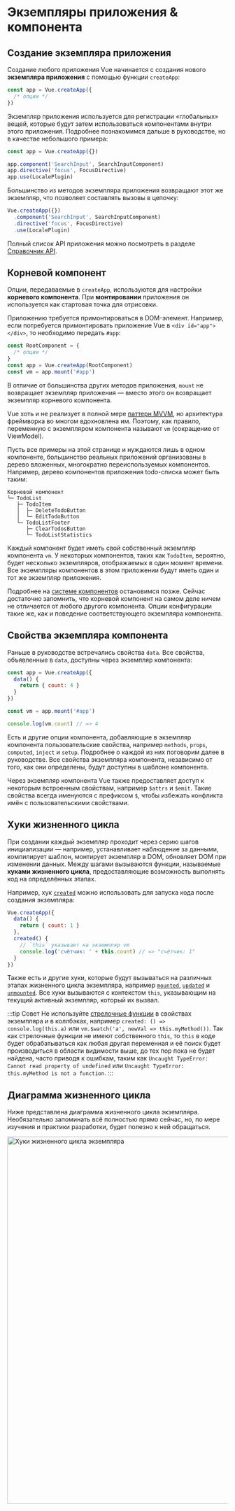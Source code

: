 # Экземпляры приложения & компонента

## Создание экземпляра приложения

Создание любого приложения Vue начинается с создания нового **экземпляра приложения** с помощью функции `createApp`:

```js
const app = Vue.createApp({
  /* опции */
})
```

Экземпляр приложения используется для регистрации «глобальных» вещей, которые будут затем использоваться компонентами внутри этого приложения. Подробнее познакомимся дальше в руководстве, но в качестве небольшого примера:

```js
const app = Vue.createApp({})

app.component('SearchInput', SearchInputComponent)
app.directive('focus', FocusDirective)
app.use(LocalePlugin)
```

Большинство из методов экземпляра приложения возвращают этот же экземпляр, что позволяет составлять вызовы в цепочку:

```js
Vue.createApp({})
  .component('SearchInput', SearchInputComponent)
  .directive('focus', FocusDirective)
  .use(LocalePlugin)
```

Полный список API приложения можно посмотреть в разделе [Справочник API](../api/application-api.md).

## Корневой компонент

Опции, передаваемые в `createApp`, используются для настройки **корневого компонента**. При **монтировании** приложения он используется как стартовая точка для отрисовки.

Приложению требуется примонтироваться в DOM-элемент. Например, если потребуется примонтировать приложение Vue в `<div id="app"></div>`, то необходимо передать `#app`:

```js
const RootComponent = {
  /* опции */
}
const app = Vue.createApp(RootComponent)
const vm = app.mount('#app')
```

В отличие от большинства других методов приложения, `mount` не возвращает экземпляр приложения — вместо этого он возвращает экземпляр корневого компонента.

Vue хоть и не реализует в полной мере [паттерн MVVM](https://ru.wikipedia.org/wiki/Model-View-ViewModel), но архитектура фреймворка во многом вдохновлена им. Поэтому, как правило, переменную с экземпляром компонента называют `vm` (сокращение от ViewModel).

Пусть все примеры на этой странице и нуждаются лишь в одном компоненте, большинство реальных приложений организованы в дерево вложенных, многократно переиспользуемых компонентов. Например, дерево компонентов приложения todo-списка может быть таким:

```
Корневой компонент
└─ TodoList
   ├─ TodoItem
   │  ├─ DeleteTodoButton
   │  └─ EditTodoButton
   └─ TodoListFooter
      ├─ ClearTodosButton
      └─ TodoListStatistics
```

Каждый компонент будет иметь свой собственный экземпляр компонента `vm`. У некоторых компонентов, таких как `TodoItem`, вероятно, будет несколько экземпляров, отображаемых в один момент времени. Все экземпляры компонентов в этом приложении будут иметь один и тот же экземпляр приложения.

Подробнее на [системе компонентов](component-basics.md) остановимся позже. Сейчас достаточно запомнить, что корневой компонент на самом деле ничем не отличается от любого другого компонента. Опции конфигурации такие же, как и поведение соответствующего экземпляра компонента.

## Свойства экземпляра компонента

Раньше в руководстве встречались свойства `data`. Все свойства, объявленные в `data`, доступны через экземпляр компонента:

```js
const app = Vue.createApp({
  data() {
    return { count: 4 }
  }
})

const vm = app.mount('#app')

console.log(vm.count) // => 4
```

Есть и другие опции компонента, добавляющие в экземпляр компонента пользовательские свойства, например `methods`, `props`, `computed`, `inject` и `setup`. Подробнее о каждой из них поговорим далее в руководстве. Все свойства экземпляра компонента, независимо от того, как они определены, будут доступны в шаблоне компонента.

Через экземпляр компонента Vue также предоставляет доступ к некоторым встроенным свойствам, например `$attrs` и `$emit`. Такие свойства всегда именуются с префиксом `$`, чтобы избежать конфликта имён с пользовательскими свойствами.

## Хуки жизненного цикла

При создании каждый экземпляр проходит через серию шагов инициализации — например, устанавливает наблюдение за данными, компилирует шаблон, монтирует экземпляр в DOM, обновляет DOM при изменении данных. Между шагами вызываются функции, называемые **хуками жизненного цикла**, предоставляющие возможность выполнять код на определённых этапах.

Например, хук [`created`](../api/options-lifecycle-hooks.md#created) можно использовать для запуска кода после создания экземпляра:

```js
Vue.createApp({
  data() {
    return { count: 1 }
  },
  created() {
    // `this` указывает на экземпляр vm
    console.log('счётчик: ' + this.count) // => "счётчик: 1"
  }
})
```

Также есть и другие хуки, которые будут вызываться на различных этапах жизненного цикла экземпляра, например [`mounted`](../api/options-lifecycle-hooks.md#mounted), [`updated`](../api/options-lifecycle-hooks.md#updated) и [`unmounted`](../api/options-lifecycle-hooks.md#unmounted). Все хуки вызываются с контекстом `this`, указывающим на текущий активный экземпляр, который их вызвал.

:::tip Совет
Не используйте [стрелочные функции](https://developer.mozilla.org/ru/docs/Web/JavaScript/Reference/Functions/Arrow_functions) в свойствах экземпляра и в коллбэках, например `created: () => console.log(this.a)` или `vm.$watch('a', newVal => this.myMethod())`. Так как стрелочные функции не имеют собственного `this`, то `this` в коде будет обрабатываться как любая другая переменная и её поиск будет производиться в области видимости выше, до тех пор пока не будет найдена, часто приводя к ошибкам, таким как `Uncaught TypeError: Cannot read property of undefined` или `Uncaught TypeError: this.myMethod is not a function`.
:::

## Диаграмма жизненного цикла

Ниже представлена диаграмма жизненного цикла экземпляра. Необязательно запоминать всё полностью прямо сейчас, но, по мере изучения и практики разработки, будет полезно к ней обращаться.

<img src="/images/lifecycle.svg" width="840" height="auto" style="margin: 0px auto; display: block; max-width: 100%;" loading="lazy" alt="Хуки жизненного цикла экземпляра">

